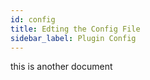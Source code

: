 ```yaml
---
id: config
title: Edting the Config File
sidebar_label: Plugin Config
---
```


this is another document
